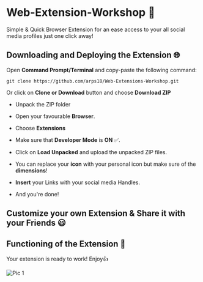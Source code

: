 # Web-Extension-Workshop 🚀

Simple & Quick Browser Extension for an ease access to your all social media profiles just one click away!

## Downloading and Deploying the Extension 🌐

Open __Command Prompt/Terminal__ and copy-paste the following command:
```
git clone https://github.com/arps18/Web-Extensions-Workshop.git
```

Or click on __Clone or Download__ button and choose __Download ZIP__     
* Unpack the ZIP folder
* Open your favourable __Browser__.
* Choose  __Extensions__

* Make sure that __Developer Mode__ is  __ON__ ✅. 
* Click on __Load Unpacked__ and upload the unpacked ZIP files.
* You can replace your __icon__ with your personal icon but make sure of the __dimensions__!
* __Insert__ your Links with your social media Handles.
* And you're done! 



## Customize your own Extension & Share it with your Friends :smiley:

## Functioning of the Extension :purple_heart:

Your extension is ready to work! Enjoy:thumbsup:

![Pic 1](https://user-images.githubusercontent.com/47818179/86615003-78901500-bfd1-11ea-8381-4f7c4577ae66.png)

